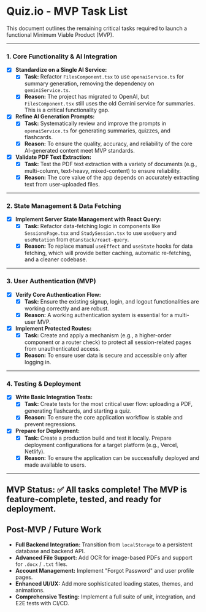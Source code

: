 # Quiz.io - MVP Task List

This document outlines the remaining critical tasks required to launch a functional Minimum Viable Product (MVP).

---

### 1. Core Functionality & AI Integration

- [x] **Standardize on a Single AI Service:**
  - [x] **Task:** Refactor `FilesComponent.tsx` to use `openaiService.ts` for summary generation, removing the dependency on `geminiService.ts`.
  - [x] **Reason:** The project has migrated to OpenAI, but `FilesComponent.tsx` still uses the old Gemini service for summaries. This is a critical functionality gap.

- [x] **Refine AI Generation Prompts:**
  - [x] **Task:** Systematically review and improve the prompts in `openaiService.ts` for generating summaries, quizzes, and flashcards.
  - [x] **Reason:** To ensure the quality, accuracy, and reliability of the core AI-generated content meet MVP standards.

- [x] **Validate PDF Text Extraction:**
  - [x] **Task:** Test the PDF text extraction with a variety of documents (e.g., multi-column, text-heavy, mixed-content) to ensure reliability.
  - [x] **Reason:** The core value of the app depends on accurately extracting text from user-uploaded files.

---

### 2. State Management & Data Fetching

- [x] **Implement Server State Management with React Query:**
  - [x] **Task:** Refactor data-fetching logic in components like `SessionsPage.tsx` and `StudySession.tsx` to use `useQuery` and `useMutation` from `@tanstack/react-query`.
  - [x] **Reason:** To replace manual `useEffect` and `useState` hooks for data fetching, which will provide better caching, automatic re-fetching, and a cleaner codebase.

---

### 3. User Authentication (MVP)

- [x] **Verify Core Authentication Flow:**
  - [x] **Task:** Ensure the existing signup, login, and logout functionalities are working correctly and are robust.
  - [x] **Reason:** A working authentication system is essential for a multi-user MVP.

- [x] **Implement Protected Routes:**
  - [x] **Task:** Create and apply a mechanism (e.g., a higher-order component or a router check) to protect all session-related pages from unauthenticated access.
  - [x] **Reason:** To ensure user data is secure and accessible only after logging in.

---

### 4. Testing & Deployment

- [x] **Write Basic Integration Tests:**
  - [x] **Task:** Create tests for the most critical user flow: uploading a PDF, generating flashcards, and starting a quiz.
  - [x] **Reason:** To ensure the core application workflow is stable and prevent regressions.

- [x] **Prepare for Deployment:**
  - [x] **Task:** Create a production build and test it locally. Prepare deployment configurations for a target platform (e.g., Vercel, Netlify).
  - [x] **Reason:** To ensure the application can be successfully deployed and made available to users.

---

## MVP Status: ✅ All tasks complete! The MVP is feature-complete, tested, and ready for deployment.

## Post-MVP / Future Work

- **Full Backend Integration:** Transition from `localStorage` to a persistent database and backend API.
- **Advanced File Support:** Add OCR for image-based PDFs and support for `.docx` / `.txt` files.
- **Account Management:** Implement "Forgot Password" and user profile pages.
- **Enhanced UI/UX:** Add more sophisticated loading states, themes, and animations.
- **Comprehensive Testing:** Implement a full suite of unit, integration, and E2E tests with CI/CD. 